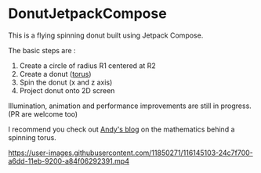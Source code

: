 # DonutJetpackCompose
This is a flying spinning donut built using Jetpack Compose.

The basic steps are :

1. Create a circle of radius R1 centered at R2
2. Create a donut ([torus](https://en.wikipedia.org/wiki/Torus#:~:text=In%20geometry%2C%20a%20torus%20(plural,called%20a%20torus%20of%20revolution.)))
3. Spin the donut (x and z axis)
4. Project donut onto 2D screen

Illumination, animation and performance improvements are still in progress. (PR are welcome too)

I recommend you check out [Andy's blog](https://www.a1k0n.net/2011/07/20/donut-math.html) on the mathematics behind a spinning torus.

https://user-images.githubusercontent.com/11850271/116145103-24c7f700-a6dd-11eb-9200-a84f06292391.mp4




